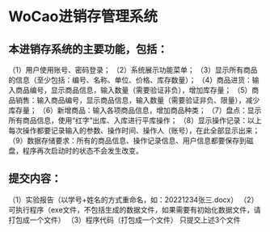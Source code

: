 # WoCao进销存管理系统
## 本进销存系统的主要功能，包括：
（1）用户使用账号、密码登录；
（2）系统展示功能菜单；
（3）显示所有商品的信息（至少包括：编号、名称、单位、价格、库存数量）；
（4）商品进货：输入商品编号，显示商品信息，输入数量（需要验证非负），增加库存量；
（5）商品销售：输入商品编号，显示商品信息，输入数量（需要验证非负、限量），减少库存量；
（6）新增商品：输入各项商品信息，增加商品种类；
（7）盘点：显示所有商品信息，使用“红字”出库、入库进行平库操作；
（8）显示操作记录：以上每次操作都要记录输入的参数、操作时间、操作人（账号），在此全部显示出来；
（9）数据存储要求：所有的商品信息、操作记录信息、用户信息都要保存到磁盘，程序再次启动时的状态不会发生改变。

## 提交内容：
（1）实验报告（以学号+姓名的方式重命名，如：20221234张三.docx）
（2）可执行程序（exe文件，不包括生成的数据文件，如果需要有初始化数据文件，请打包成一个文件）
（3）程序代码（打包成一个文件）
只提交上述3个文件
